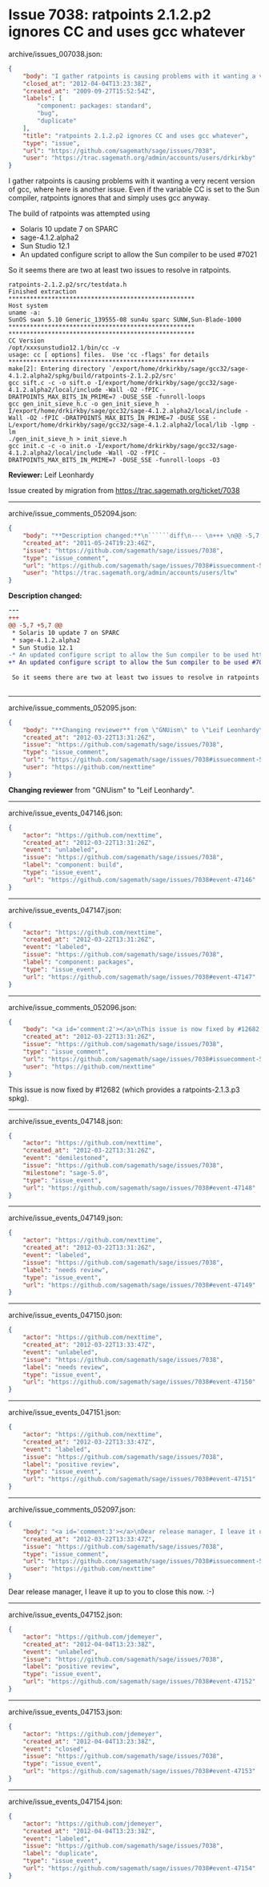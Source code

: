 # Issue 7038: ratpoints 2.1.2.p2 ignores CC and uses gcc whatever

archive/issues_007038.json:
```json
{
    "body": "I gather ratpoints is causing problems with it wanting a very recent version of gcc, where here is another issue. Even if the variable CC is set to the Sun compiler, ratpoints ignores that and simply uses gcc anyway. \n\nThe build of ratpoints was attempted using \n\n* Solaris 10 update 7 on SPARC\n* sage-4.1.2.alpha2\n* Sun Studio 12.1\n* An updated configure script to allow the Sun compiler to be used #7021 \n\nSo it seems there are two at least two issues to resolve in ratpoints. \n\n```\nratpoints-2.1.2.p2/src/testdata.h\nFinished extraction\n****************************************************\nHost system\nuname -a:\nSunOS swan 5.10 Generic_139555-08 sun4u sparc SUNW,Sun-Blade-1000\n****************************************************\n****************************************************\nCC Version\n/opt/xxxsunstudio12.1/bin/cc -v\nusage: cc [ options] files.  Use 'cc -flags' for details\n****************************************************\nmake[2]: Entering directory `/export/home/drkirkby/sage/gcc32/sage-4.1.2.alpha2/spkg/build/ratpoints-2.1.2.p2/src'\ngcc sift.c -c -o sift.o -I/export/home/drkirkby/sage/gcc32/sage-4.1.2.alpha2/local/include -Wall -O2 -fPIC -DRATPOINTS_MAX_BITS_IN_PRIME=7 -DUSE_SSE -funroll-loops\ngcc gen_init_sieve_h.c -o gen_init_sieve_h  -I/export/home/drkirkby/sage/gcc32/sage-4.1.2.alpha2/local/include -Wall -O2 -fPIC -DRATPOINTS_MAX_BITS_IN_PRIME=7 -DUSE_SSE -L/export/home/drkirkby/sage/gcc32/sage-4.1.2.alpha2/local/lib -lgmp -lm\n./gen_init_sieve_h > init_sieve.h\ngcc init.c -c -o init.o -I/export/home/drkirkby/sage/gcc32/sage-4.1.2.alpha2/local/include -Wall -O2 -fPIC -DRATPOINTS_MAX_BITS_IN_PRIME=7 -DUSE_SSE -funroll-loops -O3\n```\n\n\n\n**Reviewer:** Leif Leonhardy\n\nIssue created by migration from https://trac.sagemath.org/ticket/7038\n\n",
    "closed_at": "2012-04-04T13:23:38Z",
    "created_at": "2009-09-27T15:52:54Z",
    "labels": [
        "component: packages: standard",
        "bug",
        "duplicate"
    ],
    "title": "ratpoints 2.1.2.p2 ignores CC and uses gcc whatever",
    "type": "issue",
    "url": "https://github.com/sagemath/sage/issues/7038",
    "user": "https://trac.sagemath.org/admin/accounts/users/drkirkby"
}
```
I gather ratpoints is causing problems with it wanting a very recent version of gcc, where here is another issue. Even if the variable CC is set to the Sun compiler, ratpoints ignores that and simply uses gcc anyway. 

The build of ratpoints was attempted using 

* Solaris 10 update 7 on SPARC
* sage-4.1.2.alpha2
* Sun Studio 12.1
* An updated configure script to allow the Sun compiler to be used #7021 

So it seems there are two at least two issues to resolve in ratpoints. 

```
ratpoints-2.1.2.p2/src/testdata.h
Finished extraction
****************************************************
Host system
uname -a:
SunOS swan 5.10 Generic_139555-08 sun4u sparc SUNW,Sun-Blade-1000
****************************************************
****************************************************
CC Version
/opt/xxxsunstudio12.1/bin/cc -v
usage: cc [ options] files.  Use 'cc -flags' for details
****************************************************
make[2]: Entering directory `/export/home/drkirkby/sage/gcc32/sage-4.1.2.alpha2/spkg/build/ratpoints-2.1.2.p2/src'
gcc sift.c -c -o sift.o -I/export/home/drkirkby/sage/gcc32/sage-4.1.2.alpha2/local/include -Wall -O2 -fPIC -DRATPOINTS_MAX_BITS_IN_PRIME=7 -DUSE_SSE -funroll-loops
gcc gen_init_sieve_h.c -o gen_init_sieve_h  -I/export/home/drkirkby/sage/gcc32/sage-4.1.2.alpha2/local/include -Wall -O2 -fPIC -DRATPOINTS_MAX_BITS_IN_PRIME=7 -DUSE_SSE -L/export/home/drkirkby/sage/gcc32/sage-4.1.2.alpha2/local/lib -lgmp -lm
./gen_init_sieve_h > init_sieve.h
gcc init.c -c -o init.o -I/export/home/drkirkby/sage/gcc32/sage-4.1.2.alpha2/local/include -Wall -O2 -fPIC -DRATPOINTS_MAX_BITS_IN_PRIME=7 -DUSE_SSE -funroll-loops -O3
```



**Reviewer:** Leif Leonhardy

Issue created by migration from https://trac.sagemath.org/ticket/7038





---

archive/issue_comments_052094.json:
```json
{
    "body": "**Description changed:**\n``````diff\n--- \n+++ \n@@ -5,7 +5,7 @@\n * Solaris 10 update 7 on SPARC\n * sage-4.1.2.alpha2\n * Sun Studio 12.1\n-* An updated configure script to allow the Sun compiler to be used http://sagetrac.org/sage_trac/ticket/7021 \n+* An updated configure script to allow the Sun compiler to be used #7021 \n \n So it seems there are two at least two issues to resolve in ratpoints. \n \n``````\n",
    "created_at": "2011-05-24T19:23:46Z",
    "issue": "https://github.com/sagemath/sage/issues/7038",
    "type": "issue_comment",
    "url": "https://github.com/sagemath/sage/issues/7038#issuecomment-52094",
    "user": "https://trac.sagemath.org/admin/accounts/users/ltw"
}
```

**Description changed:**
``````diff
--- 
+++ 
@@ -5,7 +5,7 @@
 * Solaris 10 update 7 on SPARC
 * sage-4.1.2.alpha2
 * Sun Studio 12.1
-* An updated configure script to allow the Sun compiler to be used http://sagetrac.org/sage_trac/ticket/7021 
+* An updated configure script to allow the Sun compiler to be used #7021 
 
 So it seems there are two at least two issues to resolve in ratpoints. 
 
``````




---

archive/issue_comments_052095.json:
```json
{
    "body": "**Changing reviewer** from \"GNUism\" to \"Leif Leonhardy\".",
    "created_at": "2012-03-22T13:31:26Z",
    "issue": "https://github.com/sagemath/sage/issues/7038",
    "type": "issue_comment",
    "url": "https://github.com/sagemath/sage/issues/7038#issuecomment-52095",
    "user": "https://github.com/nexttime"
}
```

**Changing reviewer** from "GNUism" to "Leif Leonhardy".



---

archive/issue_events_047146.json:
```json
{
    "actor": "https://github.com/nexttime",
    "created_at": "2012-03-22T13:31:26Z",
    "event": "unlabeled",
    "issue": "https://github.com/sagemath/sage/issues/7038",
    "label": "component: build",
    "type": "issue_event",
    "url": "https://github.com/sagemath/sage/issues/7038#event-47146"
}
```



---

archive/issue_events_047147.json:
```json
{
    "actor": "https://github.com/nexttime",
    "created_at": "2012-03-22T13:31:26Z",
    "event": "labeled",
    "issue": "https://github.com/sagemath/sage/issues/7038",
    "label": "component: packages",
    "type": "issue_event",
    "url": "https://github.com/sagemath/sage/issues/7038#event-47147"
}
```



---

archive/issue_comments_052096.json:
```json
{
    "body": "<a id='comment:2'></a>\nThis issue is now fixed by #12682 (which provides a ratpoints-2.1.3.p3 spkg).",
    "created_at": "2012-03-22T13:31:26Z",
    "issue": "https://github.com/sagemath/sage/issues/7038",
    "type": "issue_comment",
    "url": "https://github.com/sagemath/sage/issues/7038#issuecomment-52096",
    "user": "https://github.com/nexttime"
}
```

<a id='comment:2'></a>
This issue is now fixed by #12682 (which provides a ratpoints-2.1.3.p3 spkg).



---

archive/issue_events_047148.json:
```json
{
    "actor": "https://github.com/nexttime",
    "created_at": "2012-03-22T13:31:26Z",
    "event": "demilestoned",
    "issue": "https://github.com/sagemath/sage/issues/7038",
    "milestone": "sage-5.0",
    "type": "issue_event",
    "url": "https://github.com/sagemath/sage/issues/7038#event-47148"
}
```



---

archive/issue_events_047149.json:
```json
{
    "actor": "https://github.com/nexttime",
    "created_at": "2012-03-22T13:31:26Z",
    "event": "labeled",
    "issue": "https://github.com/sagemath/sage/issues/7038",
    "label": "needs review",
    "type": "issue_event",
    "url": "https://github.com/sagemath/sage/issues/7038#event-47149"
}
```



---

archive/issue_events_047150.json:
```json
{
    "actor": "https://github.com/nexttime",
    "created_at": "2012-03-22T13:33:47Z",
    "event": "unlabeled",
    "issue": "https://github.com/sagemath/sage/issues/7038",
    "label": "needs review",
    "type": "issue_event",
    "url": "https://github.com/sagemath/sage/issues/7038#event-47150"
}
```



---

archive/issue_events_047151.json:
```json
{
    "actor": "https://github.com/nexttime",
    "created_at": "2012-03-22T13:33:47Z",
    "event": "labeled",
    "issue": "https://github.com/sagemath/sage/issues/7038",
    "label": "positive review",
    "type": "issue_event",
    "url": "https://github.com/sagemath/sage/issues/7038#event-47151"
}
```



---

archive/issue_comments_052097.json:
```json
{
    "body": "<a id='comment:3'></a>\nDear release manager, I leave it up to you to close this now. :-)",
    "created_at": "2012-03-22T13:33:47Z",
    "issue": "https://github.com/sagemath/sage/issues/7038",
    "type": "issue_comment",
    "url": "https://github.com/sagemath/sage/issues/7038#issuecomment-52097",
    "user": "https://github.com/nexttime"
}
```

<a id='comment:3'></a>
Dear release manager, I leave it up to you to close this now. :-)



---

archive/issue_events_047152.json:
```json
{
    "actor": "https://github.com/jdemeyer",
    "created_at": "2012-04-04T13:23:38Z",
    "event": "unlabeled",
    "issue": "https://github.com/sagemath/sage/issues/7038",
    "label": "positive review",
    "type": "issue_event",
    "url": "https://github.com/sagemath/sage/issues/7038#event-47152"
}
```



---

archive/issue_events_047153.json:
```json
{
    "actor": "https://github.com/jdemeyer",
    "created_at": "2012-04-04T13:23:38Z",
    "event": "closed",
    "issue": "https://github.com/sagemath/sage/issues/7038",
    "type": "issue_event",
    "url": "https://github.com/sagemath/sage/issues/7038#event-47153"
}
```



---

archive/issue_events_047154.json:
```json
{
    "actor": "https://github.com/jdemeyer",
    "created_at": "2012-04-04T13:23:38Z",
    "event": "labeled",
    "issue": "https://github.com/sagemath/sage/issues/7038",
    "label": "duplicate",
    "type": "issue_event",
    "url": "https://github.com/sagemath/sage/issues/7038#event-47154"
}
```
